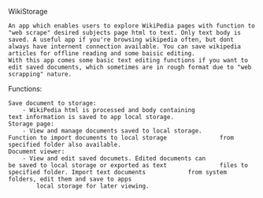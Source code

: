 WikiStorage

	An app which enables users to explore WikiPedia pages with function to "web scrape" desired subjects page html to text. Only text body is saved. A useful app if you're browsing wikipedia often, but dont always have internent connection available. You can save wikipedia articles for offline reading and some baisic editing.
	With this app comes some basic text editing functions if you want to edit saved documents, which sometimes are in rough format due to "web scrapping" nature.

Functions:

	Save document to storage:
		- WikiPedia html is processed and body containing 				text information is saved to app local storage.
	Storage page:
		- View and manage documents saved to local storage.				Function to import documents to local storage 				from specified folder also available.
	Document viewer:
		- View and edit saved documets. Edited documents can 				be saved to local storage or exported as text 				files to specified folder. Import text documents 			from system folders, edit them and save to apps 
			local storage for later viewing.
